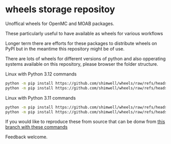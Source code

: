 # wheels storage repositoy

Unoffical wheels for OpenMC and MOAB packages.

These particularly useful to have available as wheels for various workflows

Longer term there are efforts for these packages to distribute wheels on PyPI but in the meantime this repository might be of use.

There are lots of wheels for different versions of python and also opperating systems available on this repository, please browser the folder structure.

Linux with Python 3.12 commands
```bash
python -m pip install https://github.com/shimwell/wheels/raw/refs/heads/main/moab/moab-wheels-ubuntu-latest/moab-5.5.1-cp312-cp312-manylinux_2_28_x86_64.whl
python -m pip install https://github.com/shimwell/wheels/raw/refs/heads/main/openmc/openmc-0.15.3-cp312-cp312-manylinux_2_28_x86_64.whl
```

Linux with Python 3.11 commands
```bash
python -m pip install https://github.com/shimwell/wheels/raw/refs/heads/main/moab/moab-wheels-ubuntu-latest/moab-5.5.1-cp311-cp311-manylinux_2_28_x86_64.whl
python -m pip install https://github.com/shimwell/wheels/raw/refs/heads/main/openmc/openmc-0.15.3-cp311-cp311-manylinux_2_28_x86_64.whl
```

If you would like to reproduce these from source that can be donw from [this branch with these commands](https://github.com/shimwell/openmc/pull/70#issue-3013447666)

Feedback  welcome.
